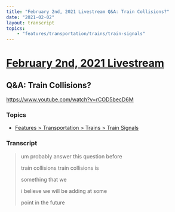 ```yaml
---
title: "February 2nd, 2021 Livestream Q&A: Train Collisions?"
date: "2021-02-02"
layout: transcript
topics:
    - "features/transportation/trains/train-signals"
---
```

# [February 2nd, 2021 Livestream](../2021-02-02.md)
## Q&A: Train Collisions?
https://www.youtube.com/watch?v=rCOD5becD6M

### Topics
* [Features > Transportation > Trains > Train Signals](../topics/features/transportation/trains/train-signals.md)

### Transcript

> um probably answer this question before
>
> train collisions train collisions is
>
> something that we
>
> i believe we will be adding at some
>
> point in the future
